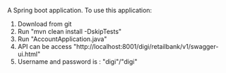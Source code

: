 A Spring boot application. To use this application:

1. Download from git
2. Run "mvn clean install -DskipTests"
3. Run "AccountApplication.java"
4. API can be access "http://localhost:8001/digi/retailbank/v1/swagger-ui.html"
5. Username and password is : "digi"/"digi"